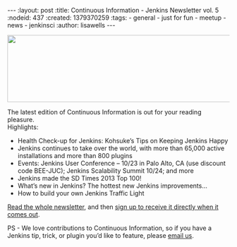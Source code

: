 --- :layout: post :title: Continuous Information - Jenkins Newsletter vol. 5 :nodeid: 437 :created: 1379370259 :tags: - general - just for fun - meetup - news - jenkinsci :author: lisawells ---

[<img src="http://pages.cloudbees.com/rs/cloudbees/images/CBMasthead.jpg" width="576" height="152" />](http://pages.cloudbees.com/index.php/email/emailWebview?mkt_tok=3RkMMJWWfF9wsRonvanBZKXonjHpfsX%2B4%2B0uT%2Frn28M3109ad%2BrmPBy82IoIWp8na%2BqWCgseOrQ8kFQLV9C%2BRs0Vq6c%3D)

The latest edition of Continuous Information is out for your reading pleasure.  
Highlights:

- Health Check-up for Jenkins: Kohsuke’s Tips on Keeping Jenkins Happy
- Jenkins continues to take over the world, with more than 65,000 active installations and more than 800 plugins
- Events: Jenkins User Conference – 10/23 in Palo Alto, CA (use discount code BEE-JUC); Jenkins Scalability Summit 10/24; and more
- Jenkins made the SD Times 2013 Top 100!
- What’s new in Jenkins? The hottest new Jenkins improvements…
- How to build your own Jenkins Traffic Light

[Read the whole newsletter](http://pages.cloudbees.com/index.php/email/emailWebview?mkt_tok=3RkMMJWWfF9wsRonvanBZKXonjHpfsX%2B4%2B0uT%2Frn28M3109ad%2BrmPBy82IoIWp8na%2BqWCgseOrQ8kFQLV9C%2BRs0Vq6c%3D), and then [sign up to receive it directly when it comes out](http://www.cloudbees.com/jenkins/jenkins-ci/jenkins-newsletter.cb).

PS - We love contributions to Continuous Information, so if you have a Jenkins tip, trick, or plugin you’d like to feature, please [email us](mailto:continuous-information@cloudbees.com).
